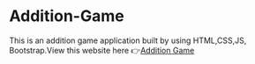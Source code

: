 # Addition-Game
This is an addition game application built by using HTML,CSS,JS, Bootstrap.View this website here 👉<a href="https://acladditiongame.ccbp.tech/" target="_blank">Addition Game</a>
